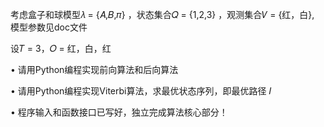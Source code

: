 考虑盒子和球模型𝜆 = {𝐴,𝐵,𝜋} ，状态集合𝑄 = {1,2,3} ，观测集合𝑉 = {红，白}, 模型参数见doc文件

设𝑇 = 3，𝑂 = 红，白，红 

• 请用Python编程实现前向算法和后向算法

• 请用Python编程实现Viterbi算法，求最优状态序列，即最优路径 𝐼


• 程序输入和函数接口已写好，独立完成算法核心部分！
